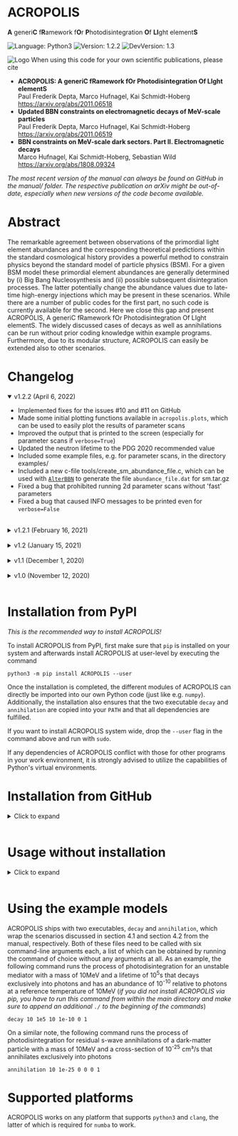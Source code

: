 # ACROPOLIS

**A** generi**C** f**R**amework f**O**r **P**hotodisintegration **O**f **LI**ght element**S**

![Language: Python3](https://img.shields.io/badge/Language-Python3-blue.svg?style=flat-square)
![Version: 1.2.2](https://img.shields.io/badge/Current_Version-1.2.2-green.svg?style=flat-square)
![DevVersion: 1.3](https://img.shields.io/badge/Current_Dev_Version-1.3-orange.svg?style=flat-square)

![Logo](https://acropolis.hepforge.org/ACROPOLIS.png)
When using this code for your own scientific publications, please cite

- **ACROPOLIS: A generiC fRamework fOr Photodisintegration Of LIght elementS**\
  Paul Frederik Depta, Marco Hufnagel, Kai Schmidt-Hoberg\
  https://arxiv.org/abs/2011.06518
- **Updated BBN constraints on electromagnetic decays of MeV-scale particles**\
  Paul Frederik Depta, Marco Hufnagel, Kai Schmidt-Hoberg\
  https://arxiv.org/abs/2011.06519
- **BBN constraints on MeV-scale dark sectors. Part II. Electromagnetic decays**\
  Marco Hufnagel, Kai Schmidt-Hoberg, Sebastian Wild\
  https://arxiv.org/abs/1808.09324

*The most recent version of the manual can always be found on GitHub in the manual/ folder. The respective publication on arXiv might be out-of-date, especially when new versions of the code become available.*

# Abstract

The remarkable agreement between observations of the primordial light element abundances and the corresponding theoretical predictions within the standard cosmological history provides a powerful method to constrain physics beyond the standard model of particle physics (BSM). For a given BSM model these primordial element abundances are generally determined by (i) Big Bang Nucleosynthesis and (ii) possible subsequent disintegration processes. The latter potentially change the abundance values due to late-time high-energy injections which may be present in these scenarios. While there are a number of public codes for the first part, no such code is currently available for the second. Here we close this gap and present ACROPOLIS, A generiC fRamework fOr Photodisintegration Of LIght elementS. The widely discussed cases of decays as well as annihilations can be run without prior coding knowledge within example programs. Furthermore, due to its modular structure, ACROPOLIS can easily be extended also to other scenarios.

# Changelog

<details open>
<summary>v1.2.2 (April 6, 2022)</summary>

 - Implemented fixes for the issues #10 and #11 on GitHub
 - Made some initial plotting functions available in ``acropolis.plots``, which can be used to easily plot the results of parameter scans
 - Improved the output that is printed to the screen (especially for parameter scans if ``verbose=True``)
 - Updated the neutron lifetime to the PDG 2020 recommended value
 - Included some example files, e.g. for parameter scans, in the directory examples/
 - Included a new c-file tools/create_sm_abundance_file.c, which can be used with [``AlterBBN``](https://alterbbn.hepforge.org/) to generate the file ``abundance_file.dat`` for sm.tar.gz
 - Fixed a bug that prohibited running 2d parameter scans without 'fast' parameters
 - Fixed a bug that caused INFO messages to be printed even for ``verbose=False``
</details><br />

<details>
<summary>v1.2.1 (February 16, 2021)</summary>

 - Fixed a bug in ``DecayModel``. Results that have been obtained with older versions can be corrected by multiplying the parameter ``n0a`` with an additional factor ``2.7012``. All results of our papers remain unchanged.
 - Updated the set of initial abundances to the most recent values returned by [``AlterBBN``](https://alterbbn.hepforge.org/) v2.2 (explicitly, we used ``failsafe=12``)
</details><br />

<details>
<summary>v1.2 (January 15, 2021)</summary>

 - Speed improvements when running non-thermal nucleosynthesis (by a factor 7)
 - Modified the directory structure by moving ./data to ./acropolis/data to transform ``ACROPOLIS`` into a proper package, which can be installed via ``python3 -m pip install . --user`` (also putting the executables ``decay`` and ``annihilation`` into your ``PATH``)
 - Added the decay of neutrons and tritium to the calculation
 - For AnnihilationModel, it is now possible to freely choose the dark-matter density parameter (default is 0.12)
</details><br />


<details>
<summary>v1.1 (December 1, 2020)</summary>

 - For the source terms it is now possible to specify arbitrary monochromatic and continuous contributions, meaning that the latter one is no longer limited to only final-state radiation of photons
 - By including additional JIT compilation steps, the runtime without database files was drastically decreased (by approximately a factor 15)
 - The previously mentioned performance improvements also allowed to drop the large database files alltogether, which results in a better user experience (all database files are now part of the git repo and no additional download is required) and a significantly reduced RAM usage (&#x223C;900MB &#x2192; &#x223C;20MB)
 - Fixed a bug, which could lead to NaNs when calculating heavily suppressed spectra with E<sub>0</sub> &#x226B; me<sup>2</sup>/(22T)
 - Added a unified way to print the final abundances in order to declutter the wrapper scripts. This makes it easier to focus on the actual important parts when learning how to use ``ACROPOLIS``
 - Moved from bytecode to simple text files for the remaining database file, as the former leads to unexpected behaviour on some machines
 - Added additional info and warning messages for the user's convenience
</details><br />

<details>
<summary>v1.0 (November 12, 2020)</summary>

 - Initial release
</details><br />

# Installation from PyPI

*This is the recommended way to install ACROPOLIS!*

To install ACROPOLIS from PyPI, first make sure that ``pip`` is installed on your system and afterwards install ACROPOLIS at user-level by executing the command

```
python3 -m pip install ACROPOLIS --user
```

Once the installation is completed, the different modules of ACROPOLIS can directly be imported into our own Python code (just like e.g. ``numpy``). Additionally, the installation also ensures that the two executable ``decay`` and ``annihilation`` are copied into your ``PATH`` and that all dependencies are fulfilled.

If you want to install ACROPOLIS system wide, drop the ``--user`` flag in the command above and run with ``sudo``.

If any dependencies of ACROPOLIS conflict with those for other programs in your work environment, it is strongly advised to utilize the capabilities of Python's virtual environments.


# Installation from GitHub

<details>
<summary>Click to expand</summary>

To install ACROPOLIS directly from source on GitHub, start by cloning the respective git repository via the command

```
git clone https://github.com/hep-mh/acropolis.git
```

Afterward, switch into the newly created main directory and run

```
python3 -m pip install . --user
```
</details><br />

# Usage without installation

<details>
<summary>Click to expand</summary>

In case you just want to use ACROPOLIS without any additional installation steps, it is necessary to manually check that all dependencies are fulfilled. As specified in ``setup.py``, ACROPOLIS depends on the following packages (older versions might work, but have not been thoroughly tested)

 - NumPy (> 1.19.1)
 - SciPy (>1.5.2)
 - Numba (> 0.51.1)

The most recent versions of these packages can be collectively installed via the command

```
python3 -m pip install numpy, scipy, numba --user
```

Afterwards, you can import the different modules into your own Python code, as long as said code resides in the ``acropolis`` directory (like ``decay`` and ``annihilation``). If you instead want to also use the different modules from other directories, please consider using one of the two previously mentioned installation methods.
</details><br />


# Using the example models

ACROPOLIS ships with two executables, ``decay`` and ``annihilation``, which wrap the scenarios discussed in section 4.1 and section 4.2 from the manual, respectively. Both of these files need to be called with six command-line arguments each, a list of which can be obtained by running the command of choice without any arguments at all. As an example, the following command runs the process of photodisintegration for an unstable mediator with a mass of 10MeV and a lifetime of 10<sup>5</sup>s that decays exclusively into photons and has an abundance of 10<sup>-10</sup> relative to photons at a reference temperature of 10MeV (*if you did not install ACROPOLIS via pip, you have to run this command from within the main directory and make sure to append an additional ``./`` to the beginning of the commands*)

```
decay 10 1e5 10 1e-10 0 1
```

On a similar note, the following command runs the process of photodisintegration for residual s-wave annihilations of a dark-matter particle with a mass of 10MeV and a cross-section of 10<sup>-25</sup> cm³/s that annihilates exclusively into photons

```
annihilation 10 1e-25 0 0 0 1
```

# Supported platforms

ACROPOLIS works on any platform that supports ``python3`` and ``clang``, the latter of which is required for ``numba`` to work.
